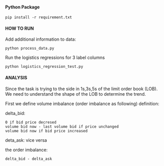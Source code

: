 
#### Python Package
    pip install -r requirement.txt

#### HOW TO RUN
Add additional information to data:
    
    python process_data.py

Run the logistics regressions for 3 label columns
    
    python logistics_regression_test.py
    
#### ANALYSIS

Since the task is trying to the side in 1s,3s,5s of the limit order book (LOB).
We need to understand the shape of the LOB to determine the trend.

First we define volume imbalance (order imbalance as following) definition:

delta_bid:
  
    0 if bid price decresed
    volume bid now - last volume bid if price unchanged
    volume bid now if bid price increased

deta_ask: vice versa


the order imbalance:
    
    delta_bid - delta_ask